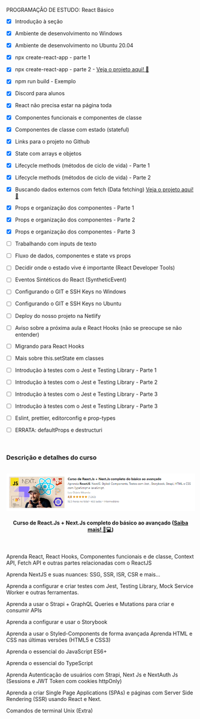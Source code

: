 PROGRAMAÇÂO DE ESTUDO: React Básico

- [x] Introdução à seção 

- [x] Ambiente de desenvolvimento no Windows 

- [x] Ambiente de desenvolvimento no Ubuntu 20.04 

- [x] npx create-react-app - parte 1 

- [x] npx create-react-app - parte 2 - [Veja o projeto aqui! 🚀](https://github.com/araujoleonardo310/my-app)

- [x] npm run build - Exemplo

- [x] Discord para alunos

- [x] React não precisa estar na página toda

- [x] Componentes funcionais e componentes de classe

- [x] Componentes de classe com estado (stateful)

- [x] Links para o projeto no Github

- [x] State com arrays e objetos

- [x] Lifecycle methods (métodos de ciclo de vida) - Parte 1

- [x] Lifecycle methods (métodos de ciclo de vida) - Parte 2

- [x] Buscando dados externos com fetch (Data fetching) [Veja o projeto aqui! 🚀](https://github.com/araujoleonardo310/React-data_fetching-)

- [x] Props e organização dos componentes - Parte 1

- [x] Props e organização dos componentes - Parte 2

- [x] Props e organização dos componentes - Parte 3

- [ ] Trabalhando com inputs de texto

- [ ] Fluxo de dados, componentes e state vs props

- [ ] Decidir onde o estado vive é importante (React Developer Tools)

- [ ] Eventos Sintéticos do React (SyntheticEvent)

- [ ] Configurando o GIT e SSH Keys no Windows

- [ ] Configurando o GIT e SSH Keys no Ubuntu

- [ ] Deploy do nosso projeto na Netlify

- [ ] Aviso sobre a próxima aula e React Hooks (não se preocupe se não entender)

- [ ] Migrando para React Hooks

- [ ] Mais sobre this.setState em classes

- [ ] Introdução à testes com o Jest e Testing Library - Parte 1

- [ ] Introdução à testes com o Jest e Testing Library - Parte 2

- [ ] Introdução à testes com o Jest e Testing Library - Parte 3

- [ ] Introdução à testes com o Jest e Testing Library - Parte 3

- [ ] Eslint, prettier, editorconfig e prop-types

- [ ] ERRATA: defaultProps e destructuri

 
<br>


<h3>Descrição e detalhes do curso</h3>

<br>

<div>
    <img src="project-assets/photo-curso.png" alt="foto do curso" title="Desenvolvimento Web Completo 2021 - 20 cursos + 20 projetos">
    <h4 align=center>Curso de React.Js + Next.Js completo do básico ao avançado (<a href="https://www.udemy.com/share/104bce3@ZT2iO2l5pOcDk0qImOrpAt-Uu1SExCjiN5rpjH5D-c8JofRrrp3YFhKR8y5HYrpm/">Saiba mais! 🚀💻</a>)</h4><br>
    <p>Aprenda React, React Hooks, Componentes funcionais e de classe, Context API, Fetch API e outras partes relacionadas com o ReactJS

Aprenda NextJS e suas nuances: SSG, SSR, ISR, CSR e mais...

Aprenda a configurar e criar testes com Jest, Testing Library, Mock Service Worker e outras ferramentas.

Aprenda a usar o Strapi + GraphQL Queries e Mutations para criar e consumir APIs

Aprenda a configurar e usar o Storybook

Aprenda a usar o Styled-Components de forma avançada
Aprenda HTML e CSS nas últimas versões (HTML5 e CSS3)

Aprenda o essencial do JavaScript ES6+

Aprenda o essencial do TypeScript

Aprenda Autenticação de usuários com Strapi, Next Js e NextAuth Js (Sessions e JWT Token com cookies httpOnly)

Aprenda a criar Single Page Applications (SPAs) e páginas com Server Side Rendering (SSR) usando React e Next.

Comandos de terminal Unix (Extra)</p>

</div>

